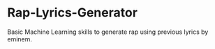 # Rap-Lyrics-Generator
Basic Machine Learning skills to generate rap using previous lyrics by eminem.
